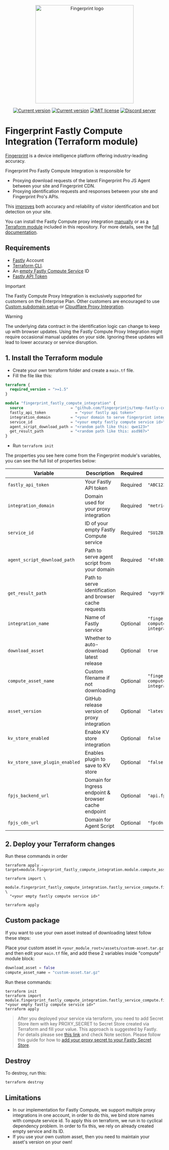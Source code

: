 <p align="center">
<a href="https://fingerprint.com">
<picture>
<source media="(prefers-color-scheme: dark)" srcset="https://fingerprintjs.github.io/home/resources/logo_light.svg" />
<source media="(prefers-color-scheme: light)" srcset="https://fingerprintjs.github.io/home/resources/logo_dark.svg" />
<img src="https://fingerprintjs.github.io/home/resources/logo_dark.svg" alt="Fingerprint logo" width="312px" />
</picture>
</a>
</p>

<p align="center">
<a href="https://registry.terraform.io/modules/fingerprintjs/fingerprint-fastly-proxy-integration/compute/latest"><img src="https://img.shields.io/badge/dynamic/json?url=https%3A%2F%2Fregistry.terraform.io%2Fv2%2Fmodules%2Ffingerprintjs%2Ffingerprint-fastly-proxy-integration%2Fcompute%3Finclude%3Dlatest-version&query=%24.included%5B0%5D.attributes.version&prefix=v&label=Terraform" alt="Current version"></a>
<a href="https://github.com/fingerprintjs/terraform-fastly-compute-fingerprint-proxy-integration"><img src="https://img.shields.io/github/v/release/fingerprintjs/terraform-fastly-compute-fingerprint-proxy-integration" alt="Current version"></a>
<a href="https://opensource.org/licenses/MIT"><img src="https://img.shields.io/:license-mit-blue.svg" alt="MIT license"></a>
<a href="https://discord.gg/39EpE2neBg"><img src="https://img.shields.io/discord/852099967190433792?style=logo&label=Discord&logo=Discord&logoColor=white" alt="Discord server"></a>
</p>

# Fingerprint Fastly Compute Integration (Terraform module)

[Fingerprint](https://fingerprint.com/) is a device intelligence platform offering industry-leading accuracy.

Fingerprint Pro Fastly Compute Integration is responsible for

- Proxying download requests of the latest Fingerprint Pro JS Agent between your site and Fingerprint CDN.
- Proxying identification requests and responses between your site and Fingerprint Pro's APIs.

This [improves](https://dev.fingerprint.com/docs/fastly-compute-proxy-integration#the-benefits-of-using-the-fastly-compute-proxy-integration) both accuracy and reliability of visitor identification and bot detection on your site.

You can install the Fastly Compute proxy integration [manually](https://dev.fingerprint.com/docs/deploy-fastly-compute-manually) or as [a Terraform module](https://registry.terraform.io/modules/fingerprintjs/fingerprint-fastly-proxy-integration/compute/latest) included in this repository. For more details, see the [full documentation](https://dev.fingerprint.com/docs/fastly-compute-proxy-integration).

## Requirements

- [Fastly](https://www.fastly.com/signup) Account
- [Terraform CLI](https://developer.hashicorp.com/terraform/install).
- An [empty Fastly Compute Service](https://manage.fastly.com/compute/new) ID
- [Fastly API Token](https://manage.fastly.com/account/tokens)

> [!IMPORTANT]  
> The Fastly Compute Proxy Integration is exclusively supported for customers on the Enterprise Plan. Other customers are encouraged to use [Custom subdomain setup](https://dev.fingerprint.com/docs/custom-subdomain-setup) or [Cloudflare Proxy Integration](https://dev.fingerprint.com/docs/cloudflare-integration).

> [!WARNING]  
> The underlying data contract in the identification logic can change to keep up with browser updates. Using the Fastly Compute Proxy Integration might require occasional manual updates on your side. Ignoring these updates will lead to lower accuracy or service disruption.

## 1. Install the Terraform module

- Create your own terraform folder and create a `main.tf` file.
- Fill the file like this:

```terraform
terraform {
  required_version = ">=1.5"
}

module "fingerprint_fastly_compute_integration" {
  source                     = "github.com/fingerprintjs/temp-fastly-compute-terraform"
  fastly_api_token             = "<your fastly api token>"
  integration_domain         = "<your domain to serve fingerprint integration>"
  service_id                 = "<your empty fastly compute service id>"
  agent_script_download_path = "<random path like this: qwe123>"
  get_result_path            = "<random path like this: asd987>"
}
```

* Run `terraform init`

The properties you see here come from the Fingerprint module's variables, you can see the full list of properties below:

| Variable                       | Description                                             | Required | Example                                                 |
|--------------------------------|---------------------------------------------------------|----------|---------------------------------------------------------|
| `fastly_api_token`             | Your Fastly API token                                   | Required | `"ABC123...xyz"`                                        |
| `integration_domain`           | Domain used for your proxy integration                  | Required | `"metrics.yourdomain.com"`                              |
| `service_id`                   | ID of your empty Fastly Compute service                 | Required | `"SU1Z0isxPaozGVKXdv0eY"`                               |
| `agent_script_download_path`   | Path to serve agent script from your domain             | Required | `"4fs80xgx"`                                            |
| `get_result_path`              | Path to serve identification and browser cache requests | Required | `"vpyr9bev"`                                            |
| `integration_name`             | Name of Fastly service                                  | Optional | `"fingerprint-fastly-compute-proxy-integration"`        |
| `download_asset`               | Whether to auto-download latest release                 | Optional | `true`                                                  |
| `compute_asset_name`           | Custom filename if not downloading                      | Optional | `"fingerprint-fastly-compute-proxy-integration.tar.gz"` |
| `asset_version`                | GitHub release version of proxy integration             | Optional | `"latest"`                                              |
| `kv_store_enabled`             | Enable KV store integration                             | Optional | `false`                                                 |
| `kv_store_save_plugin_enabled` | Enables plugin to save to KV store                      | Optional | `"false"`                                               |
| `fpjs_backend_url`             | Domain for Ingress endpoint & browser cache endpoint    | Optional | `"api.fpjs.io"`                                         |
| `fpjs_cdn_url`                 | Domain for Agent Script                                 | Optional | `"fpcdn.io"`                                            |

## 2. Deploy your Terraform changes

Run these commands in order
```shell
terraform apply -target=module.fingerprint_fastly_compute_integration.module.compute_asset
```

```shell
terraform import \
  module.fingerprint_fastly_compute_integration.fastly_service_compute.fingerprint_integration \
  "<your empty fastly compute service id>"
```

```shell
terraform apply
```

## Custom package

If you want to use your own asset instead of downloading latest follow these steps:

Place your custom asset in `<your_module_root>/assets/custom-asset.tar.gz` and then edit your `main.tf` file, and add these 2 variables inside "compute" module block:
```terraform
download_asset = false
compute_asset_name = "custom-asset.tar.gz"
```

Run these commands:
```shell
terraform init
terraform import module.fingerprint_fastly_compute_integration.fastly_service_compute.fingerprint_integration "<your empty fastly compute service id>"
terraform apply
```

> After you deployed your service via terraform, you need to add Secret Store item with key PROXY_SECRET
> to Secret Store created via Terraform and fill your value. This approach is suggested by Fastly. For details please see [this link](https://registry.terraform.io/providers/fastly/fastly/latest/docs/resources/secretstore) and check Note section.
> Please follow this guide for how to [add your proxy secret to your Fastly Secret Store](https://dev.fingerprint.com/docs/deploy-fastly-compute-using-terraform#step35-add-the-proxy-secret).

## Destroy

To destroy, run this:
```shell
terraform destroy
```

## Limitations

* In our implementation for Fastly Compute, we support multiple proxy integrations in one account, in order to do this, we bind store names with compute service id.
To apply this on terraform, we run in to cyclical dependency problem. In order to fix this, we rely on already created empty service and its ID.
* If you use your own custom asset, then you need to maintain your asset's version on your own!
